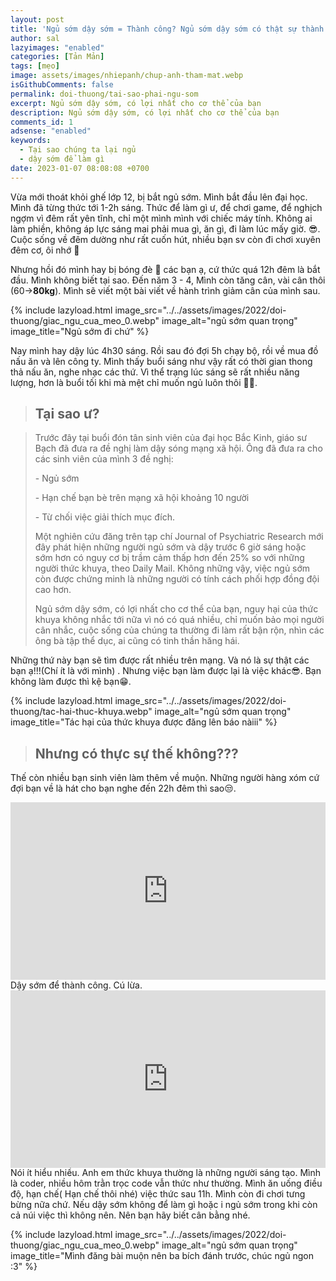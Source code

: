 ```yaml
---
layout: post
title: 'Ngủ sớm dậy sớm = Thành công? Ngủ sớm dậy sớm có thật sự thành công như người ta nói?'
author: sal
lazyimages: "enabled"
categories: [Tản Mản]
tags: [mẹo]
image: assets/images/nhiepanh/chup-anh-tham-mat.webp
isGithubComments: false
permalink: doi-thuong/tai-sao-phai-ngu-som
excerpt: Ngủ sớm dậy sớm, có lợi nhất cho cơ thể của bạn
description: Ngủ sớm dậy sớm, có lợi nhất cho cơ thể của bạn
comments_id: 1
adsense: "enabled"
keywords:
  - Tại sao chúng ta lại ngủ
  - dậy sớm để làm gì
date: 2023-01-07 08:08:08 +0700
---
```

Vừa mới thoát khỏi ghế lớp 12, bị bắt ngủ sớm. Mình bắt đầu lên đại học. Mình đã từng thức tới 1-2h sáng. Thức để làm gì ư, để chơi game, để nghịch ngợm vì đêm rất yên tĩnh, chỉ một mình mình với chiếc máy tính. Không ai làm phiền, không áp lực sáng mai phải mua gì, ăn gì, đi làm lúc mấy giờ. 😎. Cuộc sống về đêm dường như rất cuốn hút, nhiều bạn sv còn đi chơi xuyên đêm cơ, ôi nhớ 🥲

Nhưng hồi đó mình hay bị bóng đè 🥲 các bạn ạ, cứ thức quá 12h đêm là bắt đầu. Mình không biết tại sao. Đến năm 3 - 4, Mình còn tăng cân, vài cân thôi (60->**80kg**). Mình sẽ viết một bài viết về hành trình giảm cân của mình sau.

{% include lazyload.html image_src="../../assets/images/2022/doi-thuong/giac_ngu_cua_meo_0.webp" image_alt="ngủ sớm quan trọng" image_title="Ngủ sớm đi chứ" %}

Nay mình hay dậy lúc 4h30 sáng. Rồi sau đó đợi 5h chạy bộ, rồi về mua đồ nấu ăn và lên công ty. Mình thấy buổi sáng như vậy rất có thời gian thong thả nấu ăn, nghe nhạc các thứ. Vì thể trạng lúc sáng sẽ rất nhiều năng lượng, hơn là buổi tối khi mà mệt chỉ muốn ngủ luôn thôi 😶‍🌫️.

> ## Tại sao ư?

 > Trước đây tại buổi đón tân sinh viên của đại học Bắc Kinh, giáo sư Bạch đã đưa ra đề nghị làm dậy sóng mạng xã hội. Ông đã đưa ra cho các sinh viên của mình 3 đề nghị:
>
> \- Ngủ sớm
>
> \- Hạn chế bạn bè trên mạng xã hội khoảng 10 người
>
> \- Từ chối việc giải thích mục đích.
>
> Một nghiên cứu đăng trên tạp chí Journal of Psychiatric Research mới đây phát hiện những người ngủ sớm và dậy trước 6 giờ sáng hoặc sớm hơn có nguy cơ bị trầm cảm thấp hơn đến 25% so với những người thức khuya, theo Daily Mail. Không những vậy, việc ngủ sớm còn được chứng minh là những người có tính cách phối hợp đồng đội cao hơn.
>
> Ngủ sớm dậy sớm, có lợi nhất cho cơ thể của bạn, nguy hại của thức khuya không nhắc tới nữa vì nó có quá nhiều, chỉ muốn bảo mọi người cân nhắc, cuộc sống của chúng ta thường đi làm rất bận rộn, nhìn các ông bà tập thể dục, ai cũng có tinh thần hăng hái.

Những thứ này bạn sẽ tìm được rất nhiều trên mạng. Và nó là sự thật các bạn ạ!!!(Chí ít là với mình) . Nhưng việc bạn làm được lại là việc khác😎. Bạn không làm được thì kệ bạn😁.

{% include lazyload.html image_src="../../assets/images/2022/doi-thuong/tac-hai-thuc-khuya.webp" image_alt="ngủ sớm quan trọng" image_title="Tác hại của thức khuya được đăng lên báo nàiii" %}

> ## Nhưng có thực sự thế không???

Thế còn nhiều bạn sinh viên làm thêm về muộn. Những người hàng xóm cứ đợi bạn về là hát cho bạn nghe đến 22h đêm thì sao😒.
<div class="video-container">
<iframe class="video" width="480" height="360" src="https://www.youtube.com/embed/cMnWYSfIwAA" title="SỰ THẬT VỀ PHONG TRÀO DẬY SỚM ĐỂ THÀNH CÔNG" frameborder="0" allow="accelerometer; autoplay; clipboard-write; encrypted-media; gyroscope; picture-in-picture" allowfullscreen></iframe>
</div>
Dậy sớm để thành công. Cú lừa.

<div class="video-container">
<iframe class="video" src="https://www.youtube.com/embed/uKjF-cykMZ4" title="Đừng nghĩ cứ DẬY SỚM là sẽ THÀNH CÔNG! | Huỳnh Duy Khương" frameborder="0" allow="accelerometer; autoplay; clipboard-write; encrypted-media; gyroscope; picture-in-picture" allowfullscreen></iframe>
</div>
Nói ít hiểu nhiều. Anh em thức khuya thường là những người sáng tạo. Mình là coder, nhiều hôm trằn trọc code vẫn thức như thường. Mình ăn uống điều độ, hạn chế( Hạn chế thôi nhé) việc thức sau 11h. Mình còn đi chơi tưng bừng nữa chứ. Nếu dậy sớm không để làm gì hoặc i ngủ sớm trong khi còn cả núi việc thì không nên. Nên bạn hãy biết cân bằng nhé.

{% include lazyload.html image_src="../../assets/images/2022/doi-thuong/giac_ngu_cua_meo_0.webp" image_alt="ngủ sớm quan trọng" image_title="Mình đăng bài muộn nên ba bích đánh trước, chúc ngủ ngon :3" %}

<style>
iframe{margin:auto;display:block}.video-container{position:relative;padding-bottom:56.25%}.video-container iframe{position:absolute;top:0;left:0;width:100%;height:100%}.video{aspect-ratio:16/9;width:100%}
</style>
